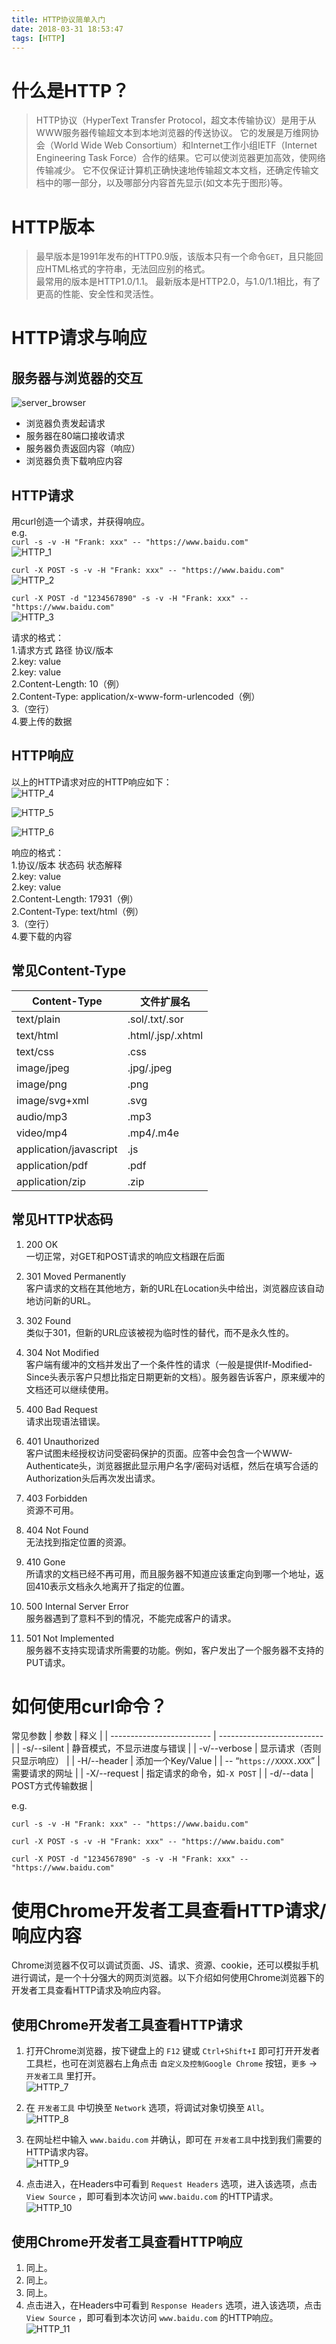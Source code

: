 ```yaml
---
title: HTTP协议简单入门
date: 2018-03-31 18:53:47
tags: [HTTP] 
---
```

# 什么是HTTP？
> HTTP协议（HyperText Transfer Protocol，超文本传输协议）是用于从WWW服务器传输超文本到本地浏览器的传送协议。
> 它的发展是万维网协会（World Wide Web Consortium）和Internet工作小组IETF（Internet Engineering Task Force）合作的结果。它可以使浏览器更加高效，使网络传输减少。
> 它不仅保证计算机正确快速地传输超文本文档，还确定传输文档中的哪一部分，以及哪部分内容首先显示(如文本先于图形)等。  

# HTTP版本
> 最早版本是1991年发布的HTTP0.9版，该版本只有一个命令`GET`，且只能回应HTML格式的字符串，无法回应别的格式。  
> 最常用的版本是HTTP1.0/1.1。
> 最新版本是HTTP2.0，与1.0/1.1相比，有了更高的性能、安全性和灵活性。
<!-- more -->
# HTTP请求与响应
## 服务器与浏览器的交互
![server_browser](http://p69er22kd.bkt.clouddn.com/server_browser.png)  
* 浏览器负责发起请求
* 服务器在80端口接收请求
* 服务器负责返回内容（响应）
* 浏览器负责下载响应内容  

## HTTP请求  
用curl创造一个请求，并获得响应。  
e.g.  
`curl -s -v -H "Frank: xxx" -- "https://www.baidu.com"`  
![HTTP_1](http://p69er22kd.bkt.clouddn.com/HTTP_1.png)  

`curl -X POST -s -v -H "Frank: xxx" -- "https://www.baidu.com"`  
![HTTP_2](http://p69er22kd.bkt.clouddn.com/HTTP_2.png)    

`curl -X POST -d "1234567890" -s -v -H "Frank: xxx" -- "https://www.baidu.com"`  
![HTTP_3](http://p69er22kd.bkt.clouddn.com/HTTP_3.png)  
  
请求的格式：  
1.请求方式 路径 协议/版本  
2.key: value  
2.key: value  
2.Content-Length: 10（例）  
2.Content-Type: application/x-www-form-urlencoded（例）  
3.（空行）  
4.要上传的数据

## HTTP响应
以上的HTTP请求对应的HTTP响应如下：  
![HTTP_4](http://p69er22kd.bkt.clouddn.com/HTTP_4.png)  

![HTTP_5](http://p69er22kd.bkt.clouddn.com/HTTP_5.png)  

![HTTP_6](http://p69er22kd.bkt.clouddn.com/HTTP_6.png)  

响应的格式：  
1.协议/版本 状态码 状态解释  
2.key: value  
2.key: value  
2.Content-Length: 17931（例）  
2.Content-Type: text/html（例）  
3.（空行）  
4.要下载的内容  

## 常见Content-Type
| Content-Type           | 文件扩展名         |
| ---------------------- | --------          |
| text/plain             | .sol/.txt/.sor    |
| text/html              | .html/.jsp/.xhtml |
| text/css               | .css              |
| image/jpeg             | .jpg/.jpeg        |
| image/png              | .png              |
| image/svg+xml          | .svg              |
| audio/mp3              | .mp3              |
| video/mp4              | .mp4/.m4e         |
| application/javascript | .js               |
| application/pdf        | .pdf              |
| application/zip        | .zip              |

## 常见HTTP状态码
1. 200 OK  
一切正常，对GET和POST请求的响应文档跟在后面  

2. 301 Moved Permanently  
客户请求的文档在其他地方，新的URL在Location头中给出，浏览器应该自动地访问新的URL。  

3. 302 Found  
类似于301，但新的URL应该被视为临时性的替代，而不是永久性的。  

4. 304 Not Modified  
客户端有缓冲的文档并发出了一个条件性的请求（一般是提供If-Modified-Since头表示客户只想比指定日期更新的文档）。服务器告诉客户，原来缓冲的文档还可以继续使用。  

5. 400 Bad Request  
请求出现语法错误。  

6. 401 Unauthorized  
客户试图未经授权访问受密码保护的页面。应答中会包含一个WWW-Authenticate头，浏览器据此显示用户名字/密码对话框，然后在填写合适的Authorization头后再次发出请求。  

7. 403 Forbidden  
资源不可用。  

8. 404 Not Found  
无法找到指定位置的资源。  

9. 410 Gone  
所请求的文档已经不再可用，而且服务器不知道应该重定向到哪一个地址，返回410表示文档永久地离开了指定的位置。  

10. 500 Internal Server Error  
服务器遇到了意料不到的情况，不能完成客户的请求。  

11. 501 Not Implemented  
服务器不支持实现请求所需要的功能。例如，客户发出了一个服务器不支持的PUT请求。 
  
  
# 如何使用curl命令？
常见参数
| 参数                      | 释义                        |
| ------------------------- | -------------------------- |
| -s/--silent               | 静音模式，不显示进度与错误     |
| -v/--verbose              | 显示请求（否则只显示响应）     |
| -H/--header               | 添加一个Key/Value           |
| -- “`https://XXXX.XXX`”   | 需要请求的网址               |
| -X/--request              | 指定请求的命令，如`-X POST`   |
| -d/--data                 | POST方式传输数据             |

e.g.  

`curl -s -v -H "Frank: xxx" -- "https://www.baidu.com"`  

`curl -X POST -s -v -H "Frank: xxx" -- "https://www.baidu.com"`  

`curl -X POST -d "1234567890" -s -v -H "Frank: xxx" -- "https://www.baidu.com"`  

# 使用Chrome开发者工具查看HTTP请求/响应内容
Chrome浏览器不仅可以调试页面、JS、请求、资源、cookie，还可以模拟手机进行调试，是一个十分强大的网页浏览器。以下介绍如何使用Chrome浏览器下的开发者工具查看HTTP请求及响应内容。  

## 使用Chrome开发者工具查看HTTP请求
1. 打开Chrome浏览器，按下键盘上的 `F12` 键或 `Ctrl+Shift+I` 即可打开开发者工具栏，也可在浏览器右上角点击 `自定义及控制Google Chrome` 按钮，`更多` → `开发者工具` 里打开。  
![HTTP_7](http://p69er22kd.bkt.clouddn.com/HTTP_7.png)  

2. 在 `开发者工具` 中切换至 `Network` 选项，将调试对象切换至 `All`。  
![HTTP_8](http://p69er22kd.bkt.clouddn.com/HTTP_8.png)  

3. 在网址栏中输入 `www.baidu.com` 并确认，即可在 `开发者工具`中找到我们需要的HTTP请求内容。  
![HTTP_9](http://p69er22kd.bkt.clouddn.com/HTTP_9.png)  

4. 点击进入，在Headers中可看到 `Request Headers` 选项，进入该选项，点击 `View Source` ，即可看到本次访问 `www.baidu.com` 的HTTP请求。  
![HTTP_10](http://p69er22kd.bkt.clouddn.com/HTTP_10.png)  

## 使用Chrome开发者工具查看HTTP响应
1. 同上。
2. 同上。
3. 同上。
4. 点击进入，在Headers中可看到 `Response Headers` 选项，进入该选项，点击 `View Source` ，即可看到本次访问 `www.baidu.com` 的HTTP响应。  
![HTTP_11](http://p69er22kd.bkt.clouddn.com/HTTP_11.png)  